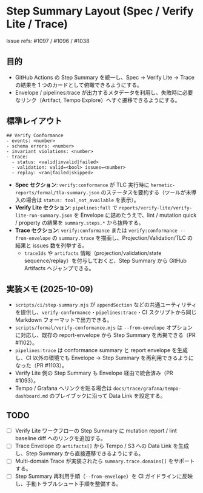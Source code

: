 # Step Summary Layout (Spec / Verify Lite / Trace)

Issue refs: #1097 / #1096 / #1038

## 目的
- GitHub Actions の Step Summary を統一し、Spec → Verify Lite → Trace の結果を 1 つのカードとして俯瞰できるようにする。
- Envelope / pipelines:trace が出力するメタデータを利用し、失敗時に必要なリンク（Artifact, Tempo Explore）へすぐ遷移できるようにする。

## 標準レイアウト
```
## Verify Conformance
- events: <number>
- schema errors: <number>
- invariant violations: <number>
- trace:
  - status: <valid|invalid|failed>
  - validation: valid=<bool> issues=<number>
  - replay: <ran|failed|skipped>
```

- **Spec セクション**: `verify:conformance` が TLC 実行時に `hermetic-reports/formal/tla-summary.json` のステータスを要約する（ツールが未導入の場合は `status: tool_not_available` を表示）。
- **Verify Lite セクション**: `pipelines:full` で `reports/verify-lite/verify-lite-run-summary.json` を Envelope に詰めたうえで、lint / mutation quick / property の結果を `summary.steps.*` から抜粋する。
- **Trace セクション**: `verify:conformance` または `verify:conformance --from-envelope` の `summary.trace` を描画し、Projection/Validation/TLC の結果と issues 数を列挙する。
  - `traceIds` や `artifacts` 情報（projection/validation/state sequence/replay）を付与しておくと、Step Summary から GitHub Artifacts へジャンプできる。

## 実装メモ (2025-10-09)
- `scripts/ci/step-summary.mjs` が `appendSection` などの共通ユーティリティを提供し、`verify-conformance`・`pipelines:trace`・CI スクリプトから同じ Markdown フォーマットで出力できる。
- `scripts/formal/verify-conformance.mjs` は `--from-envelope` オプションに対応し、既存の report-envelope から Step Summary を再掲できる（PR #1102）。
- `pipelines:trace` は conformance summary と report envelope を生成し、CI 以外の環境でも Envelope → Step Summary を再利用できるようになった（PR #1103）。
- Verify Lite 側の Step Summary も Envelope 経由で統合済み（PR #1093）。
- Tempo / Grafana へリンクを貼る場合は `docs/trace/grafana/tempo-dashboard.md` のプレイブックに沿って Data Link を設定する。

## TODO
- [ ] Verify Lite ワークフローの Step Summary に mutation report / lint baseline diff へのリンクを追加する。
- [ ] Trace Envelope の `artifacts[]` から Tempo / S3 への Data Link を生成し、Step Summary から直接遷移できるようにする。
- [ ] Multi-domain Trace が実装されたら `summary.trace.domains[]` をサポートする。
- [ ] Step Summary 再利用手順（`--from-envelope`）を CI ガイドラインに反映し、手動トラブルシュート手順を整備する。
